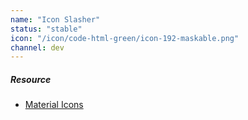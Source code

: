 ```yaml
---
name: "Icon Slasher"
status: "stable"
icon: "/icon/code-html-green/icon-192-maskable.png"
channel: dev
---
```


##### Resource

-   [Material Icons](https://mui.com/material-ui/material-icons/?query=no)
